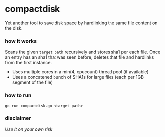 # compactdisk

Yet another tool to save disk space by hardlinking the same file content on the disk.

### how it works
Scans the given `target path` recursively and stores sha1 per each file.
Once an entry has an sha1 that was seen before, deletes that file and hardlinks from
the first instance.

- Uses multiple cores in a min(4, cpucount) thread pool (if available)
- Uses a concatened bunch of SHA1s for large files (each per 1GB segment of the file)

### how to run
```
go run compactdisk.go <target path>
```

### disclaimer
_Use it on your own risk_
